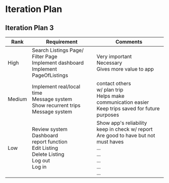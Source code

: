 # Iteration Plan

## Iteration Plan 3
|Rank| Requirement                                                                                                | Comments                                                                                                                           |
|----|------------------------------------------------------------------------------------------------------------|------------------------------------------------------------------------------------------------------------------------------------|
|High| Search Listings Page/ Filter Page<br/>Implement dashboard<br/>Implement PageOfListings                     | Very important <br/>Necessary<br/>Gives more value to app                                                                          |
|Medium| Implement real/local time<br/>Message system<br/> Show recurrent trips<br/>Message system                  | contact others<br/>w/ plan trip<br/> Helps make communication easier<br/>Keep trips saved for future purposes<br/>                 |
|Low| Review system<br/>Dashboard<br/>report function<br/>Edit Listing<br/>Delete Listing<br/>Log out<br/>Log in | Show app's reliability<br/>keep in check w/ report<br/>Are good to have but not must haves<br/>...<br/>...<br/>...<br/>...<br/>... |
